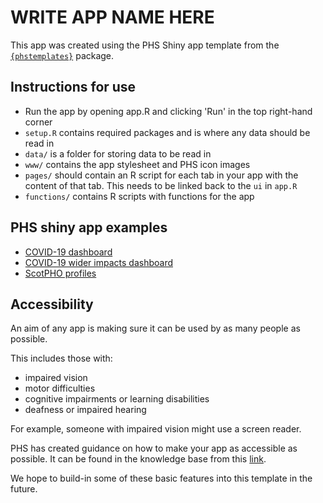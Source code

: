# WRITE APP NAME HERE

This app was created using the PHS Shiny app template from the [`{phstemplates}`](https://public-health-scotland.github.io/phstemplates/) package.

## Instructions for use

* Run the app by opening app.R and clicking 'Run' in the top right-hand corner
* `setup.R` contains required packages and is where any data should be read in
* `data/` is a folder for storing data to be read in
* `www/` contains the app stylesheet and PHS icon images
* `pages/` should contain an R script for each tab in your app with the content of that tab. This needs to be linked back to the `ui` in `app.R`
* `functions/` contains R scripts with functions for the app

## PHS shiny app examples

* [COVID-19 dashboard](https://github.com/Public-Health-Scotland/COVID-19-Publication-Dashboard)
* [COVID-19 wider impacts dashboard](https://github.com/Public-Health-Scotland/covid-wider-impacts/tree/master/shiny_app)
* [ScotPHO profiles](https://github.com/Public-Health-Scotland/scotpho-profiles-tool)

## Accessibility

An aim of any app is making sure it can be used by as many people as possible.

This includes those with:

* impaired vision
* motor difficulties
* cognitive impairments or learning disabilities
* deafness or impaired hearing

For example, someone with impaired vision might use a screen reader.

PHS has created guidance on how to make your app as accessible as possible. It can be found in the knowledge base from this 
[link](https://public-health-scotland.github.io/knowledge-base/docs/Information%20Sharing?doc=Dashboard%20Accessibility%20Guidance.md).

We hope to build-in some of these basic features into this template in the future.
